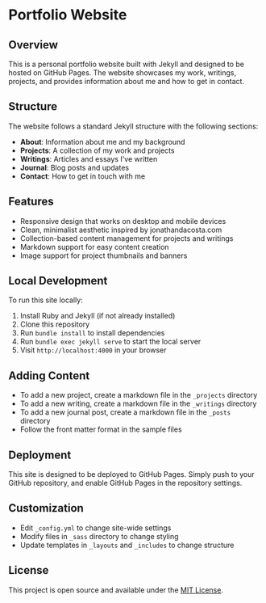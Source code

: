 # Portfolio Website

## Overview
This is a personal portfolio website built with Jekyll and designed to be hosted on GitHub Pages. The website showcases my work, writings, projects, and provides information about me and how to get in contact.

## Structure
The website follows a standard Jekyll structure with the following sections:
- **About**: Information about me and my background
- **Projects**: A collection of my work and projects
- **Writings**: Articles and essays I've written
- **Journal**: Blog posts and updates
- **Contact**: How to get in touch with me

## Features
- Responsive design that works on desktop and mobile devices
- Clean, minimalist aesthetic inspired by jonathandacosta.com
- Collection-based content management for projects and writings
- Markdown support for easy content creation
- Image support for project thumbnails and banners

## Local Development
To run this site locally:

1. Install Ruby and Jekyll (if not already installed)
2. Clone this repository
3. Run `bundle install` to install dependencies
4. Run `bundle exec jekyll serve` to start the local server
5. Visit `http://localhost:4000` in your browser

## Adding Content
- To add a new project, create a markdown file in the `_projects` directory
- To add a new writing, create a markdown file in the `_writings` directory
- To add a new journal post, create a markdown file in the `_posts` directory
- Follow the front matter format in the sample files

## Deployment
This site is designed to be deployed to GitHub Pages. Simply push to your GitHub repository, and enable GitHub Pages in the repository settings.

## Customization
- Edit `_config.yml` to change site-wide settings
- Modify files in `_sass` directory to change styling
- Update templates in `_layouts` and `_includes` to change structure

## License
This project is open source and available under the [MIT License](LICENSE).
